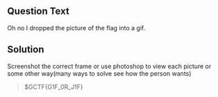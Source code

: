 ## Question Text
Oh no I dropped the picture of the flag into a gif.

## Solution
Screenshot the correct frame or use photoshop to view each picture or some other way(many ways to solve see how the person wants)

>$GCTF{G1F_0R_J1F}
